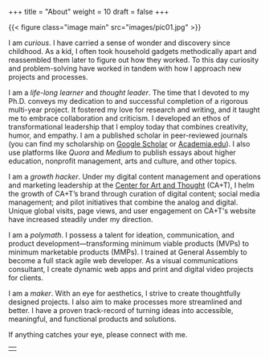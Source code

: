 +++
title = "About"
weight = 10
draft = false
+++

{{< figure class="image main" src="images/pic01.jpg" >}}

I am _curious_. I have carried a sense of wonder and discovery since childhood. As a kid, I often took household gadgets methodically apart and reassembled them later to figure out how they worked. To this day curiosity and problem-solving have worked in tandem with how I approach new projects and processes.

I am a _life-long learner_ and _thought leader_. The time that I devoted to my Ph.D. conveys my dedication to and successful completion of a rigorous multi-year project. It fostered my love for research and writing, and it taught me to embrace collaboration and criticism. I developed an ethos of transformational leadership that I employ today that combines creativity, humor, and empathy. I am a published scholar in peer-reviewed journals (you can find my scholarship on <a href="https://goo.gl/CJn8hY" target="_blank">Google Scholar</a> or <a href="http://centerforartandthought.academia.edu/JanChristianBernabeAcademia.edu" target="_blank">Academia.edu</a>). I also use platforms like _Quora_ and _Medium_ to publish essays about higher education, nonprofit management, arts and culture, and other topics.

I am a _growth hacker_. Under my digital content management and operations and marketing leadership at the <a href="http://www.centerforartandthought.org" target="_blank">Center for Art and Thought</a> (CA+T), I helm the growth of CA+T’s brand through curation of digital content; social media management; and pilot initiatives that combine the analog and digital. Unique global visits, page views, and user engagement on CA+T's website have increased steadily under my direction.

I am a _polymath_. I possess a talent for ideation, communication, and product development—transforming minimum viable products (MVPs) to minimum marketable products (MMPs). I trained at General Assembly to become a full stack agile web developer. As a visual communications consultant, I create dynamic web apps and print and digital video projects for clients.

I am a _maker_. With an eye for aesthetics, I strive to create thoughtfully designed projects. I also aim to make processes more streamlined and better. I have a proven track-record of turning ideas into accessible, meaningful, and functional products and solutions.

If anything catches your eye, please connect with me.

<table>
<tr><td class="icons"><a href="/#cotact"><i class="far fa-arrow-alt-circle-left fa-lg"></i></a><div="close"><i class="icons"><a href="/"></div><i class="far fa-times-circle fa-lg"></i></a><a href="/#work"><i class="far fa-arrow-alt-circle-right fa-lg"></i></a></td></tr>
</table>
